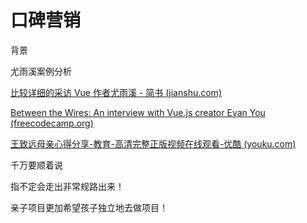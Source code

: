 # 口碑营销

背景

尤雨溪案例分析

[比较详细的采访 Vue 作者尤雨溪 - 简书 (jianshu.com)](https://www.jianshu.com/p/3092b382ee80)

[Between the Wires: An interview with Vue.js creator Evan You (freecodecamp.org)](https://www.freecodecamp.org/news/between-the-wires-an-interview-with-vue-js-creator-evan-you-e383cbf57cc4)

[王致远母亲心得分享-教育-高清完整正版视频在线观看-优酷 (youku.com)](https://v.youku.com/v_show/id_XNTgzODQ1NzU2MA==.html)

千万要顺着说

指不定会走出非常规路出来！

亲子项目更加希望孩子独立地去做项目！
